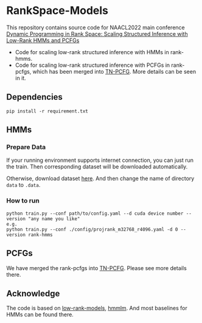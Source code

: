 # RankSpace-Models
This repository contains source code for NAACL2022 main conference [Dynamic Programming in Rank Space: Scaling Structured Inference with Low-Rank HMMs and PCFGs](https://faculty.sist.shanghaitech.edu.cn/faculty/tukw/naacl22rank.pdf)

* Code for scaling low-rank structured inference with HMMs in rank-hmms.
* Code for scaling low-rank structured inference with PCFGs in rank-pcfgs, which has been merged into [TN-PCFG](https://github.com/sustcsonglin/TN-PCFG). More details can be seen in it.

## Dependencies
```
pip install -r requirement.txt
```

## HMMs
### Prepare Data
If your running environment supports internet connection, you can just run the train. Then corresponding dataset will be downloaded automatically.

Otherwise, download dataset [here](https://drive.google.com/file/d/1f0nKHmXrBIs-LkH4XikYoM8xKM49FhA5/view?usp=sharing). And then change the name of directory `data` to `.data`.

### How to run
```
python train.py --conf path/to/config.yaml --d cuda device number --version "any name you like"
e.g.
python train.py --conf ./config/projrank_m32768_r4096.yaml -d 0 --version rank-hmms
```

## PCFGs
We have merged the rank-pcfgs into [TN-PCFG](https://github.com/sustcsonglin/TN-PCFG). Please see more details there.

## Acknowledge
The code is based on [low-rank-models](https://github.com/justinchiu/low-rank-models), [hmmlm](https://github.com/harvardnlp/hmm-lm). And most baselines for HMMs can be found there.
